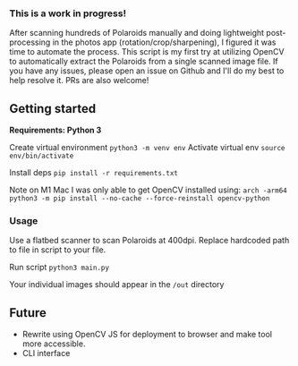 ### This is a work in progress!
After scanning hundreds of Polaroids manually and doing lightweight post-processing in the photos app (rotation/crop/sharpening), I figured it was time to automate the process. This script is my first try at utilizing OpenCV to automatically extract the Polaroids from a single scanned image file. If you have any issues, please open an issue on Github and I'll do my best to help resolve it. PRs are also welcome!

## Getting started
**Requirements: Python 3**

Create virtual environment
`python3 -m venv env`
Activate virtual env
`source env/bin/activate`

Install deps
`pip install -r requirements.txt`

Note on M1 Mac I was only able to get OpenCV installed using:
`arch -arm64 python3 -m pip install --no-cache --force-reinstall opencv-python`

### Usage
Use a flatbed scanner to scan Polaroids at 400dpi. Replace hardcoded path to file in script to your file.

Run script `python3 main.py`

Your individual images should appear in the `/out` directory

## Future

- Rewrite using OpenCV JS for deployment to browser and make tool more accessible.
- CLI interface
